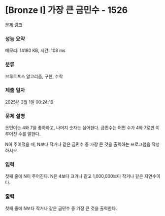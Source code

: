 # [Bronze I] 가장 큰 금민수 - 1526 

[문제 링크](https://www.acmicpc.net/problem/1526) 

### 성능 요약

메모리: 14180 KB, 시간: 108 ms

### 분류

브루트포스 알고리즘, 구현, 수학

### 제출 일자

2025년 3월 1일 00:24:19

### 문제 설명

<p>은민이는 4와 7을 좋아하고, 나머지 숫자는 싫어한다. 금민수는 어떤 수가 4와 7로만 이루어진 수를 말한다.</p>

<p>N이 주어졌을 때, N보다 작거나 같은 금민수 중 가장 큰 것을 출력하는 프로그램을 작성하시오.</p>

### 입력 

 <p>첫째 줄에 N이 주어진다. N은 4보다 크거나 같고 1,000,000보다 작거나 같은 자연수이다.</p>

### 출력 

 <p>첫째 줄에 N보다 작거나 같은 금민수 중 가장 큰 것을 출력한다.</p>

